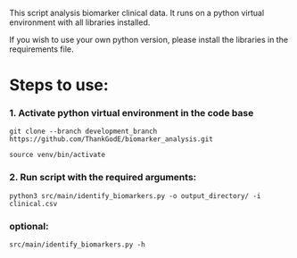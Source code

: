 This script analysis biomarker clinical data. It runs on a python virtual environment with all libraries installed.

If you wish to use your own python version, please install the libraries in the requirements file.

# Steps to use:

### 1. Activate python virtual environment in the code base

`git clone --branch development_branch https://github.com/ThankGodE/biomarker_analysis.git`

`source venv/bin/activate`


### 2. Run script with the required arguments:

`python3 src/main/identify_biomarkers.py -o output_directory/ -i clinical.csv`

### optional: 
`src/main/identify_biomarkers.py -h`